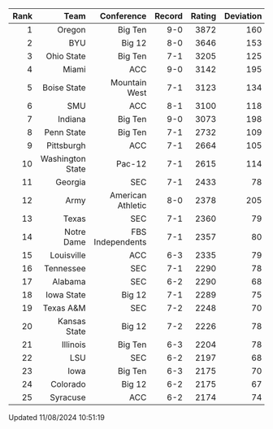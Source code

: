 | Rank  | Team                 | Conference           | Record   | Rating | Deviation |
| ---:  | ---:                 | ---:                 | ---:     | ---:   | ---:      |
| 1     | Oregon               | Big Ten              | 9-0      | 3872   | 160       |
| 2     | BYU                  | Big 12               | 8-0      | 3646   | 153       |
| 3     | Ohio State           | Big Ten              | 7-1      | 3205   | 125       |
| 4     | Miami                | ACC                  | 9-0      | 3142   | 195       |
| 5     | Boise State          | Mountain West        | 7-1      | 3123   | 134       |
| 6     | SMU                  | ACC                  | 8-1      | 3100   | 118       |
| 7     | Indiana              | Big Ten              | 9-0      | 3073   | 198       |
| 8     | Penn State           | Big Ten              | 7-1      | 2732   | 109       |
| 9     | Pittsburgh           | ACC                  | 7-1      | 2664   | 105       |
| 10    | Washington State     | Pac-12               | 7-1      | 2615   | 114       |
| 11    | Georgia              | SEC                  | 7-1      | 2433   | 78        |
| 12    | Army                 | American Athletic    | 8-0      | 2378   | 205       |
| 13    | Texas                | SEC                  | 7-1      | 2360   | 79        |
| 14    | Notre Dame           | FBS Independents     | 7-1      | 2357   | 80        |
| 15    | Louisville           | ACC                  | 6-3      | 2335   | 79        |
| 16    | Tennessee            | SEC                  | 7-1      | 2290   | 78        |
| 17    | Alabama              | SEC                  | 6-2      | 2290   | 68        |
| 18    | Iowa State           | Big 12               | 7-1      | 2289   | 75        |
| 19    | Texas A&M            | SEC                  | 7-2      | 2248   | 70        |
| 20    | Kansas State         | Big 12               | 7-2      | 2226   | 78        |
| 21    | Illinois             | Big Ten              | 6-3      | 2204   | 78        |
| 22    | LSU                  | SEC                  | 6-2      | 2197   | 68        |
| 23    | Iowa                 | Big Ten              | 6-3      | 2175   | 70        |
| 24    | Colorado             | Big 12               | 6-2      | 2175   | 67        |
| 25    | Syracuse             | ACC                  | 6-2      | 2174   | 74        |

Updated 11/08/2024 10:51:19
